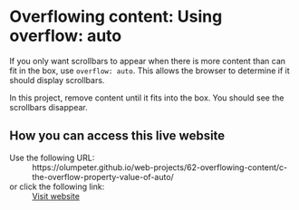 # Overflowing content: Using overflow: auto

If you only want scrollbars to appear when there is more content than can fit in the box, use <code>overflow: auto</code>. This allows the browser to determine if it should display scrollbars.
    
In this project, remove content until it fits into the box. You should see the scrollbars disappear.

## How you can access this live website

<dl>
  Use the following URL:
  <dd>
    https://olumpeter.github.io/web-projects/62-overflowing-content/c-the-overflow-property-value-of-auto/
  </dd>
  or click the following link:
  <dd>
    <a href="https://olumpeter.github.io/web-projects/62-overflowing-content/c-the-overflow-property-value-of-auto/">Visit website</a>
  </dd>
</dl>


